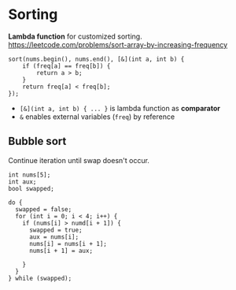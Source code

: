 # Sorting

**Lambda function** for customized sorting. https://leetcode.com/problems/sort-array-by-increasing-frequency

```
sort(nums.begin(), nums.end(), [&](int a, int b) {
    if (freq[a] == freq[b]) {
        return a > b; 
    }
    return freq[a] < freq[b];
});
```

- `[&](int a, int b) { ... }` is lambda function as **comparator**
- `&` enables external variables (`freq`) by reference


## Bubble sort

Continue iteration until swap doesn't occur.

```
int nums[5];
int aux;
bool swapped;

do {
  swapped = false;
  for (int i = 0; i < 4; i++) {
    if (nums[i] > numd[i + 1]) {
      swapped = true;
      aux = nums[i];
      nums[i] = nums[i + 1];
      nums[i + 1] = aux;
    
    } 
  }
} while (swapped);
```